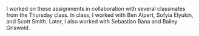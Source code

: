 I worked on these assignments in collaboration with several classmates from the Thursday class. In class, I worked with Ben Alpert, Sofyia Elyukin, and Scott Smith. Later, I also worked with Sebastian Bana and Bailey Griswold.